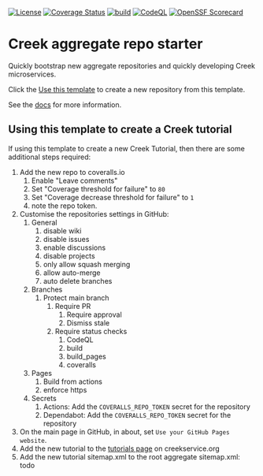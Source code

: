 [![License](https://img.shields.io/badge/License-Apache%202.0-blue.svg)](https://opensource.org/licenses/Apache-2.0)
[![Coverage Status](https://coveralls.io/repos/github/creek-service/aggregate-template/badge.svg?branch=main)](https://coveralls.io/github/creek-service/aggregate-template?branch=main)
[![build](https://github.com/creek-service/aggregate-template/actions/workflows/build.yml/badge.svg)](https://github.com/creek-service/aggregate-template/actions/workflows/build.yml)
[![CodeQL](https://github.com/creek-service/aggregate-template/actions/workflows/codeql.yml/badge.svg)](https://github.com/creek-service/aggregate-template/actions/workflows/codeql.yml)
[![OpenSSF Scorecard](https://api.securityscorecards.dev/projects/github.com/creek-service/aggregate-template/badge)](https://api.securityscorecards.dev/projects/github.com/creek-service/aggregate-template) <!--- init:remove --->

# Creek aggregate repo starter

Quickly bootstrap new aggregate repositories and quickly developing Creek microservices.

Click the [Use this template][useThisTemplate] to create a new repository from this template.

See the [docs](https://www.creekservice.org/aggregate-template) for more information.

## Using this template to create a Creek tutorial

If using this template to create a new Creek Tutorial, then there are some additional steps required:

1. Add the new repo to coveralls.io
   1. Enable "Leave comments"
   2. Set "Coverage threshold for failure" to `80`
   3. Set "Coverage decrease threshold for failure" to `1`
   4. note the repo token.
2. Customise the repositories settings in GitHub:
   1. General
        1. disable wiki
        2. disable issues
        3. enable discussions
        4. disable projects 
        5. only allow squash merging
        6. allow auto-merge
        7. auto delete branches
   2. Branches
       1. Protect main branch
           1. Require PR
               1. Require approval
               2. Dismiss stale
           2. Require status checks
               1. CodeQL
               2. build
               3. build_pages
               4. coveralls
   3. Pages
       1. Build from actions
       2. enforce https
   4. Secrets
       1. Actions: Add the `COVERALLS_REPO_TOKEN` secret for the repository
       2. Dependabot: Add the `COVERALLS_REPO_TOKEN` secret for the repository
3. On the main page in GitHub, in about, set `Use your GitHub Pages website`.
4. Add the new tutorial to the [tutorials page][tutorials] on creekservice.org
5. Add the new tutorial sitemap.xml to the root aggregate sitemap.xml: todo

[useThisTemplate]: https://github.com/creek-service/aggregate-template/generate
[tutorials]: https://github.com/creek-service/creek-service.github.io/blob/main/_pages/tutorials.md
